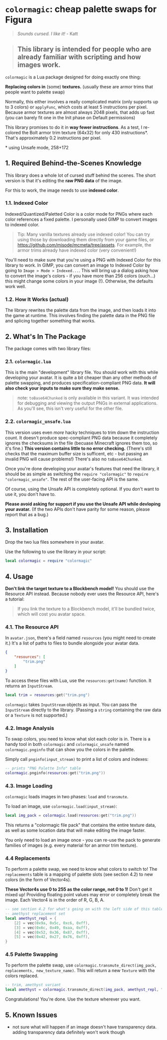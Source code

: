# `colormagic`: cheap palette swaps for Figura

> *Sounds cursed. I like it!* - Katt

> ## This library is intended for people who are already familiar with scripting and how images work.

`colormagic` is a Lua package designed for doing exactly one thing:

**Replacing colors in** (some) **textures.** (usually these are armor trims that people want to palette swap)

Normally, this either involves a really complicated matrix (only supports up to 3 colors) or `applyFunc`, which costs at least 5 instructions per pixel. Because armor textures are almost always 2048 pixels, that adds up fast (you can barely fit one in the Init phase on Default permissions)

This library promises to do it in **way fewer instructions**. As a test, I re-colored the Bolt armor trim texture (64x32) for only 430 instructions\*. That's approximately 0.2 instructions per pixel.

\* using Unsafe mode, 258+172

## 1. Required Behind-the-Scenes Knowledge

This library does a whole lot of cursed stuff behind the scenes. The short version is that it's editing the **raw PNG data** of the image.

For this to work, the image needs to use **indexed color**.

### 1.1. Indexed Color

Indexed/Quantized/Paletted Color is a color mode for PNGs where each color references a fixed palette. I personally used GIMP to convert images to indexed color.

> Tip: Many vanilla textures already use indexed color! You can try using those by downloading them directly from your game files, or https://github.com/misode/mcmeta/tree/assets. For example, the armor trims already have indexed color (very convenient!)

You'll need to make sure that you're using a PNG with Indexed Color for this library to work. In GIMP, you can convert an image to Indexed Color by going to `Image > Mode > Indexed...`. This will bring up a dialog asking how to convert the image's colors - if you have more than 256 colors (ouch...) this might change some colors in your image (!).
Otherwise, the defaults work well.

### 1.2. How It Works (actual)
The library rewrites the palette data from the image, and then loads it into the game at runtime. This involves finding the palette data in the PNG file and splicing together something that works.

## 2. What's In The Package
The package comes with two library files:

### 2.1. `colormagic.lua`
This is the main "development" library file. You should work with this while developing your avatar. It is quite a bit cheaper than any other methods of palette swapping, and produces specification-compliant PNG data. **It will also check your inputs to make sure they make sense.**

> note: `toBase64Chunked` is only available in this variant. It was intended for debugging and viewing the output PNGs in external applications. As you'll see, this isn't very useful for the other file.

### 2.2. `colormagic_unsafe.lua`
This version uses even *more* hacky techniques to trim down the instruction count. It doesn't produce spec-compliant PNG data because it completely ignores the checksums in the file (becuase Minecraft ignores them too, so it's fine.) **This version contains little to no error checking.** (There's still checks that the maximum buffer size is sufficent, etc - but passing an invalid PNG will cause problems!) There's also no `toBase64Chunked`.

Once you're done developing your avatar's features that need the library, it should be as simple as switching the `require "colormagic"` to `require "colormagic_unsafe"`. The rest of the user-facing API is the same.

Of course, using the Unsafe API is completely optional. If you don't want to use it, you don't have to.

**Please avoid asking for support if you use the Unsafe API while devloping your avatar.** (If the two APIs don't have parity for some reason, please report that as a bug.)

## 3. Installation
Drop the two lua files somewhere in your avatar.

Use the following to use the library in your script:
```lua
local colormagic = require "colormagic"
```

## 4. Usage

**Don't link the target texture to a Blockbench model!** You should use the Resource API instead. Because nobody ever uses the Resource API, here's a tutorial:

> If you link the texture to a Blockbench model, it'll be bundled twice, which will cost you avatar space.

### 4.1. The Resource API
In `avatar.json`, there's a field named `resources` (you might need to create it.) It's a list of paths to files to bundle alongside your avatar data.

```json
{
    "resources": [
        "trim.png"
    ]
}
```

To access these files with Lua, use the `resources:get(name)` function. It returns an `InputStream`.

```lua
local trim = resources:get("trim.png")
```

`colormagic` takes `InputStream` objects as input. You can pass the `InputStream` directly to the library. (Passing a `string` containing the raw data or a `Texture` is not supported.)

### 4.2. Image Analysis

To swap colors, you need to know what slot each color is in. There is a handy tool in both `colormagic` and `colormagic_unsafe` named `colormagic.pnginfo` that can show you the colors in the palette.

Simply call `pnginfo(input_stream)` to print a list of colors and indexes:

```lua
-- prints "PNG Palette Info" table
colormagic.pnginfo(resources:get("trim.png"))
```

### 4.3. Image Loading

`colormagic` loads images in two phases: `load` and `transmute`.

To load an image, use `colormagic.load(input_stream)`:

```lua
local img_pack = colormagic.load(resources:get("trim.png"))
```

This returns a "colormagic file pack" that contains the entire texture data, as well as some location data that will make editing the image faster.

You only need to load an image once - you can re-use the pack to generate families of images (e.g. every material for an armor trim texture).

### 4.4 Replacements
To perform a palette swap, we need to know what colors to switch to! The `replacements` table is a mapping of palette slots (see section 4.2) to new colors (in the form of Vector4s).

**These Vector4s use 0 to 255 as the color range, not 0 to 1!** Don't get it mixed up! Providing floating point values may error or completely break the image. Each Vector4 is in the order of R, G, B, A.

```lua
-- see section 4.2 for what's going on with the left side of this table
-- amethyst replacement set
local amethyst_repl = {
    [2] = vec(0x9a, 0x5c, 0xc6, 0xff),
    [3] = vec(0x6c, 0x49, 0xaa, 0xff),
    [4] = vec(0x52, 0x36, 0x87, 0xff),
    [5] = vec(0x42, 0x27, 0x76, 0xff),
}
```

### 4.5 Palette Swapping
To perform the palette swap, use `colormagic.transmute_direct(img_pack, replacements, new_texture_name)`. This will return a new `Texture` with the colors replaced.

```lua
-- trim, amethyst variant
local amethyst = colormagic.transmute_direct(img_pack, amethyst_repl, "amethyst_version")
```

Congratulations! You're done. Use the texture wherever you want.

## 5. Known Issues
* not sure what will happen if an image doesn't have transparency data. adding transparency data definitely won't work though
